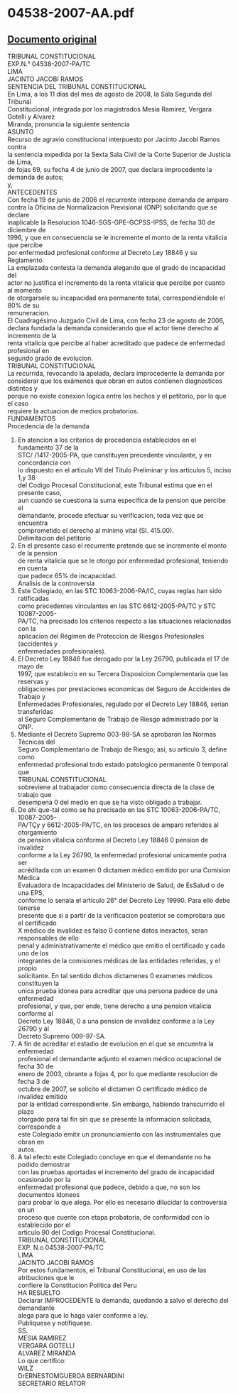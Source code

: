 
04538-2007-AA.pdf
=================
  
[Documento original](https://tc.gob.pe/jurisprudencia/2008/04538-2007-AA.pdf)  
---  
TRIBUNAL CONSTITUCIONAL  
EXP.N.° 04538-2007-PA/TC  
LIMA  
JACINTO JACOBI RAMOS  
SENTENCIA DEL TRIBUNAL CONSTITUCIONAL  
En Lima, a los 11 dias del mes de agosto de 2008, la Sala Segunda del Tribunal  
Constitucional, integrada por los magistrados Mesia Ramirez, Vergara Gotelli y Alvarez  
Miranda, pronuncia la siguiente sentencia  
ASUNTO  
Recurso de agravio constitucional interpuesto por Jacinto Jacobi Ramos contra  
la sentencia expedida por la Sexta Sala Civil de la Corte Superior de Justicia de Lima,  
de fojas 69, su fecha 4 de junio de 2007, que declara improcedente la demanda de autos;  
y,  
ANTECEDENTES  
Con fecha 19 de junio de 2006 el recurrente interpone demanda de amparo  
contra la Oficina de Normalizacion Previsional (ONP) solicitando que se declare  
inaplicable la Resolucion 1046-SGS-GPE-GCPSS-IPSS, de fecha 30 de diciembre de  
1996, y que en consecuencia se le incremente el monto de la renta vitalicia que percibe  
por enfermedad profesional conforme al Decreto Ley 18846 y su Reglamento.  
La emplazada contesta la demanda alegando que el grado de incapacidad del  
actor no justifica el incremento de la renta vitalicia que percibe por cuanto al momento  
de otorgarsele su incapacidad era permanente total, correspondiéndole el 80% de su  
remuneracion.  
El Cuadragésimo Juzgado Civil de Lima, con fecha 23 de agosto de 2006,  
declara fundada la demanda considerando que el actor tiene derecho al incremento de la  
renta vitalicia que percibe al haber acreditado que padece de enfermedad profesional en  
segundo grado de evolucion.  
TRIBUNAL CONSTITUCIONAL  
La recurrida, revocando la apelada, declara improcedente la demanda por  
considerar que los exâmenes que obran en autos contienen diagnosticos distintos y  
porque no existe conexion logica entre los hechos y el petitorio, por lo que el caso  
requiere la actuacion de medios probatorios.  
FUNDAMENTOS  
Procedencia de la demanda  
1. En atencion a los criterios de procedencia establecidos en el fundamento 37 de la  
STC/ /1417-2005-PA, que constituyen precedente vinculante, y en concordancia con  
lo dispuesto en el articulo VII del Titulo Preliminar y los articulos 5, inciso 1,y 38  
del Codigo Procesal Constitucional, este Tribunal estima que en el presente caso,  
aun cuando se cuestiona la suma especifica de la pension que percibe el  
démandante, procede efectuar su verificacion, toda vez que se encuentra  
çomprometido el derecho al minimo vital (SI. 415.00).  
Delimitacion del petitorio  
2. En el presente caso el recurrente pretende que se incremente el monto de la pension  
de renta vitalicia que se le otorgo por enfermedad profesional, teniendo en cuenta  
que padece 65% de incapacidad.  
Analisis de la controversia  
3. Este Colegiado, en las STC 10063-2006-PA/IC, cuyas reglas han sido ratificadas  
como precedentes vinculantes en las STC 6612-2005-PA/TC y STC 10087-2005-  
PA/TC, ha precisado los criterios respecto a las situaciones relacionadas con la  
aplicacion del Régimen de Proteccion de Riesgos Profesionales (accidentes y  
enfermedades profesionales).  
4. El Decreto Ley 18846 fue derogado por la Ley 26790, publicada el 17 de mayo de  
1997, que establecio en su Tercera Disposicion Complementaria que las reservas y  
obligaciones por prestaciones economicas del Seguro de Accidentes de Trabajo y  
Enfermedades Profesionales, regulado por el Decreto Ley 18846, serian transferidas  
al Seguro Complementario de Trabajo de Riesgo administrado por la ONP.  
5. Mediante el Decreto Supremo 003-98-SA se aprobaron las Normas Técnicas del  
Seguro Complementario de Trabajo de Riesgo; asi, su articulo 3, define como  
enfermedad profesional todo estado patologico permanente 0 temporal que  
TRIBUNAL CONSTITUCIONAL  
sobreviene al trabajador como consecuencia directa de la clase de trabajo que  
desempena 0 del medio en que se ha visto obligado a trabajar.  
6. De ahi que-tal como se ha precisado en las STC 10063-2006-PA/TC, 10087-2005-  
PA/TÇy y 6612-2005-PA/TC, en los procesos de amparo referidos al otorgamiento  
de pension vitalicia conforme al Decreto Ley 18846 0 pension de invalidez  
conforme a la Ley 26790, la enfermedad profesional unicamente podra ser  
acréditada con un examen 0 dictamen médico emitido por una Comision Médica  
Evaluadora de Incapacidades del Ministerio de Salud, de EsSalud o de una EPS,  
conforme lo senala el articulo 26° del Decreto Ley 19990. Para ello debe tenerse  
presente que si a partir de la verificacion posterior se comprobara que el certificado  
X médico de invalidez es falso 0 contiene datos inexactos, seran responsables de ello  
penal y administrativamente el médico que emitio el certificado y cada uno de los  
integrantes de la comisiones médicas de las entidades referidas, y el propio  
solicitante. En tal sentido dichos dictamenes 0 examenes médicos constituyen la  
unica prueba idonea para acreditar que una persona padece de una enfermedad  
profesional, y que, por ende, tiene derecho a una pension vitalicia conforme al  
Decreto Ley 18846, 0 a una pension de invalidez conforme a la Ley 26790 y al  
Decreto Supremo 009-97-SA.  
7. A fin de acreditar el estadio de evolucion en el que se encuentra la enfermedad  
profesional el demandante adjunto el examen médico ocupacional de fecha 30 de  
enero de 2003, obrante a fojas 4, por lo que mediante resolucion de fecha 3 de  
octubre de 2007, se solicito el dictamen O certificado médico de invalidez emitido  
por la entidad correspondiente. Sin embargo, habiendo transcurrido el plazo  
otorgado para tal fin sin que se presente la informacion solicitada, corresponde a  
este Colegiado emitir un pronunciamiento con las instrumentales que obran en  
autos.  
8. A tal efecto este Colegiado concluye en que el demandante no ha podido demostrar  
con las pruebas aportadas el incremento del grado de incapacidad ocasionado por la  
enfermedad profesional que padece, debido a que, no son los documentos idoneos  
para probar lo que alega. Por ello es necesario dilucidar la controversia en un  
proceso que cuente con etapa probatoria, de conformidad con lo establecido por el  
articulo 90 del Codigo Procesal Constitucional.  
TRIBUNAL CONSTITUCIONAL  
EXP. N.o 04538-2007-PA/TC  
LIMA  
JACINTO JACOBI RAMOS  
Por estos fundamentos, el Tribunal Constitucional, en uso de las atribuciones que le  
confiere la Constitucion Politica del Peru  
HA RESUELTO  
Declarar IMPROCEDENTE la demanda, quedando a salvo el derecho del demandante  
alega para que lo haga valer conforme a ley.  
Publiquese y notifiquese.  
SS.  
MESIA RAMIREZ  
VERGARA GOTELLI  
ALVAREZ MIRANDA  
Lo que certifico:  
WILZ  
DrERNESTOMGUEROA BERNARDINI  
SECRETARIO RELATOR